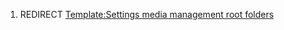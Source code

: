1.  REDIRECT [Template:Settings media management root folders](Template:Settings_media_management_root_folders "wikilink")
